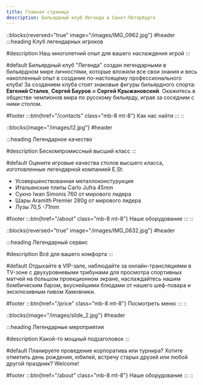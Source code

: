 ```yaml
---
title: Главная страница
description: Бильярдный клуб Легенда в Санкт-Петербурге
---
```


::blocks{reversed="true" image="/images/IMG_0962.jpg"}
#header
:::heading
Клуб легендарных игроков

#description
Наш многолетний опыт для вашего наслаждения игрой
:::

#default
Бильярдный клуб "Легенда" создан легендарными в бильярдном мире личностями, которые вложили все свои знания и весь накопленный опыт в создание по-настоящему профессионального клуба! За созданием клуба стоят знаковые фигуры бильярдного спорта: **Евгений Сталев**, **Сергей Бауров** и **Сергей Крыжановский**. Окажитесь в обществе чемпионов мира по русскому бильярду, играя за соседним с ними столом.

#footer
:::btn{href="/contacts" class="mb-8 mt-8"}
Как нас найти
:::
::

::blocks{image="/images/l2.jpg"}
#header

:::heading
Легендарное качество

#description
Бескомпромиссный высший класс
:::

#default
Оцените игровые качества столов высшего класса, изготовленные легендарной компанией E.St:

- Усовершенствованная металлоконстурукция
- Итальянские плиты Carlo Jufra 45mm
- Сукно Iwan Simonis 760 от мирового лидера
- Шары Aramith Premier 280g от мирового лидера
- Лузы 70,5 -71mm

#footer
:::btn{href="/about" class="mb-8 mt-8"}
Наше оборудование
:::
::

::blocks{reversed="true" image="/images/IMG_0832.jpg"}
#header

:::heading
Легендарный сервис

#description
Всё для вашего комфорта
:::

#default
Отдыхайте в VIP-зале, наблюдайте за онлайн-трансляциями в TV-зоне с двухуровневыми трибунами для просмотра спортивных матчей на большом проекционном экране, наслаждайтесь нашим бомбическим баром, вкуснейшими блюдами от нашего шеф-повара и эксклюзивным пивом Хамовники.

#footer
:::btn{href="/price" class="mb-8 mt-8"}
Посмотреть меню
:::
::

::blocks{image="/images/slide_2.jpg"}
#header

:::heading
Легендарные мероприятия

#description
Какой-то мощный подзаголовок
:::

#default
Планируете проведение корпоратива или турнира? Хотите отметить день рождения, юбилей, встречу старых друзей или любой другой праздник?
Welcome!

#footer
:::btn{href="/about" class="mb-8 mt-8"}
Наше оборудование
:::
::
